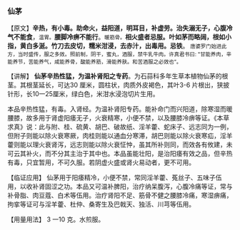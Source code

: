 ### 仙茅

【原文】**辛热，有小毒。助命火，益阳道，明耳目，补虚劳。治失溺无子，心腹冷气不能食**，<small>温胃。</small>**腰脚冷痹不能行**。<small>暖筋骨。</small>**相火盛者忌服。叶如茅而略阔，根如小指，黄白多涎。竹刀去皮切，糯米泔浸，去赤汁，出毒用。忌铁**。<small> 唐婆罗门始进此方，当时盛传，服之多效。照前制，阴干，蜜丸，酒服，禁牛乳牛肉。许真君书曰: "甘能养肉，辛能养节，苦能养气，咸能养骨，酸能养筋，滑能养肤。和苦酒服之必效也”。</small>

【讲解】  **仙茅辛热性猛，为温补肾阳之专药**。为石蒜科多年生草本植物仙茅的根茎。其根茎延长，可达30 厘米，圆柱状，肉质外皮褐色，其叶3-6 片根出，狭披针形，长10一25厘米，绿白色，米泔水浸泡切片生用。

本品辛热性猛，有毒。入肾经。为温补肾阳专药。能补命门而兴阳道，除寒湿而暖腰膝，故多用于肾虚阳痿无子，火衰精寒，小便不禁，以及腰膝冷痹等证。《本草求真》说：此与附、桂、硫黄、胡巴、破故纸、淫羊藿、蛇床子、远志同为一例，但附子则能以除火衰寒厥，肉桂则能以通血分寒滞，胡巴则能以除火衰寒疝，淫羊藿则能以理火衰肾泻，远志则能以除火衰怔忡，虽其所补则同，而效各有攸建，未可云其补火，而不分其主治于其中也。本品虽能壮阳，是治阳痿有效之品，但辛热有毒，只宜暂用，不可久服。若阴虚火盛或肾火易动者，更不可用。

【临证应用】   仙茅用于阳痿精冷，小便不禁，常同淫羊藿、菟丝子、五味子伍用，以收补肾固涩之功。本品又可温补脾阳，治疗纳呆腹泻，心腹冷痛等证，常与补骨脂、肉豆蔻、白术等伍用。治疗肾阳不足、筋骨不健之腰膝冷痛，寒湿痹痛，拘挛等证可与淫羊藿、杜仲、桑寄生及巴戟天、独活、川芎等伍用。

【用量用法】  3 一10 克。水煎服。
